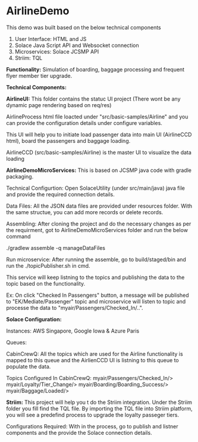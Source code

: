 # AirlineDemo
This demo was built based on the below technical components
1. User Interface: HTML and JS
2. Solace Java Script API and Websocket connection
3. Microservices: Solace JCSMP API
4. Striim: TQL

**Functionality:** Simulation of boarding, baggage processing and frequent flyer member tier upgrade.

**Technical Components:**

**AirlineUI:**
This folder contains the statuc UI project (There wont be any dynamic page rendering based on req/res)

AirlineProcess html file loacted under "src/basic-samples/Airline" and you can provide the configuration 
details under configure variables.

This UI will help you to initiate load passenger data into main UI (AirlineCCD html), board the passengers 
and baggage loading.

AirlineCCD (src/basic-samples/Airline) is the master UI to visualize the data loading

**AirlineDemoMicroServices:**
This is based on JCSMP java code with gradle packaging.

Technical Configurtion:
Open SolaceUtility (under src/main/java) java file and provide the required connection details.

Data Files:
All the JSON data files are provided under resources folder. With the same structue, you can add more records 
or delete records.

Assembling:
After cloning the project and do the necessary changes as per the requirment, got to AirlineDemoMicroServices 
folder and run the below command

./gradlew assemble -q manageDataFiles

Run microservice:
After running the assemble, go to build/staged/bin and run the ./topicPublisher.sh in cmd.

This service will keep listning to the topics and publishing the data to the topic based on the functionality.

Ex: On click "Checked In Passengers" button, a message will be published to "EK/Mediate/Passenger" topic 
and microservice will listen to topic and processe the data to "myair/Passengers/Checked_In/..".

**Solace Configuration:**

Instances: AWS Singapore, Google Iowa & Azure Paris

Queues:

CabinCrewQ: All the topics which are used for the Airline functionality is mapped to this queue and 
the AirlienCCD UI is listning to this queue to populate the data.

Topics Configured In CabinCrewQ:
myair/Passengers/Checked_In/>
myair/Loyalty/Tier_Change/>
myair/Boarding/Boarding_Success/>
myair/Baggage/Loaded/>

**Striim:**
This project will help you t do the Striim integration. Under the Striim folder you fill find the TQL file. 
By importing the TQL file into Striim platform, you will see a predefind process to upgrade the loyalty passeger tiers. 

Configurations Required:
With in the process, go to publish and listner components and the provide the Solace connection details.




